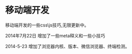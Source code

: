 移动端开发
=====

移动端开发的一些css\js技巧,无限更新中。

2014年7月22日
增加了一些meta释义和一些小技巧

2014-5-23
增加了浏览器内核、版本、微信浏览器、终端检测。
